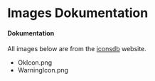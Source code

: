 # Images Dokumentation
#### Dokumentation
All images below are from the [iconsdb](https://www.iconsdb.com/) website.
* OkIcon.png 
* WarningIcon.png